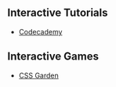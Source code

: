 ## Interactive Tutorials
- [Codecademy](https://www.codecademy.com/learn/learn-html)

## Interactive Games
- [CSS Garden]()
